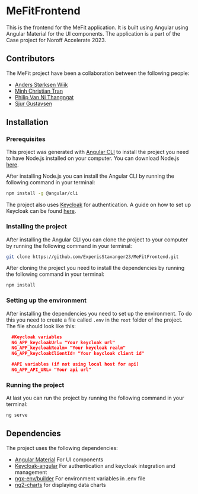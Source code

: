 # MeFitFrontend

This is the frontend for the MeFit application. It is built using Angular using Angular Material for the UI components. The application is a part of the Case project for Noroff Accelerate 2023.

## Contributors

The MeFit project have been a collaboration between the following people:

- [Anders Størksen Wiik](https://github.com/andyret26)
- [Minh Christian Tran](https://github.com/Mintra99)
- [Philip Van Ni Thangngat](https://github.com/thangfart)
- [Sjur Gustavsen](https://github.com/GustavsenSj)

## Installation

### Prerequisites

This project was generated with [Angular CLI](https://angular.io/cli) to install the project you need to have Node.js installed on your computer. You can download Node.js [here](https://nodejs.org/en/).

After installing Node.js you can install the Angular CLI by running the following command in your terminal:

```bash
npm install -g @angular/cli
```

The project also uses [Keycloak](https://www.keycloak.org/) for authentication. A guide on how to set up Keycloak can be found [here](https://www.keycloak.org/guides).

### Installing the project

After installing the Angular CLI you can clone the project to your computer by running the following command in your terminal:

```bash
git clone https://github.com/ExperisStavanger23/MeFitFrontend.git
```

After cloning the project you need to install the dependencies by running the following command in your terminal:

```bash
npm install
```

### Setting up the environment

After installing the dependencies you need to set up the environment. To do this you need to create a file called `.env` in the `root` folder of the project. The file should look like this:

```json
  #Keycloak variables
  NG_APP_keycloakUrl= "Your keycloak url"
  NG_APP_keycloakRealm= "Your keycloak realm"
  NG_APP_keycloakClientId= "Your keycloak client id"

  #API variables (if not using local host for api)
  NG_APP_API_URL= "Your api url"
```

### Running the project

At last you can run the project by running the following command in your terminal:

```bash
ng serve
```

## Dependencies

The project uses the following dependencies:

- [Angular Material](https://material.angular.io/) For UI components
- [Keycloak-angular](https://www.npmjs.com/package/keycloak-angular) For authentication and keycloak integration and management
- [ngx-env/builder](https://www.npmjs.com/package/@ngx-env/builder) For environment variables in .env file
- [ng2-charts](https://www.npmjs.com/package/ng2-charts) for displaying data charts
